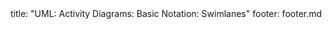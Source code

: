 <frontmatter>
title: "UML: Activity Diagrams: Basic Notation: Swimlanes"
footer: footer.md
</frontmatter>

<include src="navbar.md" boilerplate />

<include src="unit-inPage-asFlat.md" boilerplate />